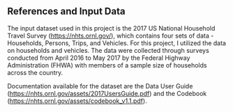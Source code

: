 ## References and Input Data

The input dataset used in this project is the 2017 US National Household Travel Survey (https://nhts.ornl.gov/), which contains four sets of data - Households, Persons, Trips, and Vehicles. For this project, I utilized the data on households and vehicles. The data were collected through surveys conducted from April 2016 to May 2017 by the Federal Highway Administration (FHWA) with members of a sample size of households across the country.

Documentation available for the dataset are the Data User Guide (https://nhts.ornl.gov/assets/2017UsersGuide.pdf) and the Codebook (https://nhts.ornl.gov/assets/codebook_v1.1.pdf).
